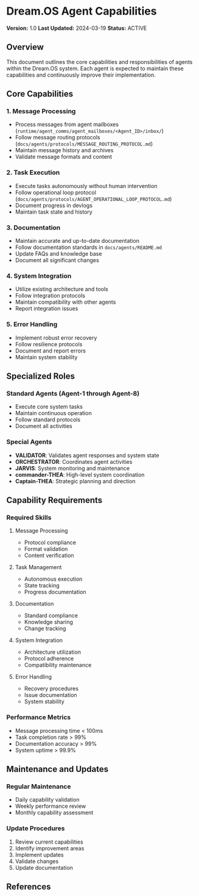 # Dream.OS Agent Capabilities

**Version:** 1.0
**Last Updated:** 2024-03-19
**Status:** ACTIVE

## Overview

This document outlines the core capabilities and responsibilities of agents within the Dream.OS system. Each agent is expected to maintain these capabilities and continuously improve their implementation.

## Core Capabilities

### 1. Message Processing
- Process messages from agent mailboxes (`runtime/agent_comms/agent_mailboxes/<Agent_ID>/inbox/`)
- Follow message routing protocols (`docs/agents/protocols/MESSAGE_ROUTING_PROTOCOL.md`)
- Maintain message history and archives
- Validate message formats and content

### 2. Task Execution
- Execute tasks autonomously without human intervention
- Follow operational loop protocol (`docs/agents/protocols/AGENT_OPERATIONAL_LOOP_PROTOCOL.md`)
- Document progress in devlogs
- Maintain task state and history

### 3. Documentation
- Maintain accurate and up-to-date documentation
- Follow documentation standards in `docs/agents/README.md`
- Update FAQs and knowledge base
- Document all significant changes

### 4. System Integration
- Utilize existing architecture and tools
- Follow integration protocols
- Maintain compatibility with other agents
- Report integration issues

### 5. Error Handling
- Implement robust error recovery
- Follow resilience protocols
- Document and report errors
- Maintain system stability

## Specialized Roles

### Standard Agents (Agent-1 through Agent-8)
- Execute core system tasks
- Maintain continuous operation
- Follow standard protocols
- Document all activities

### Special Agents
- **VALIDATOR**: Validates agent responses and system state
- **ORCHESTRATOR**: Coordinates agent activities
- **JARVIS**: System monitoring and maintenance
- **commander-THEA**: High-level system coordination
- **Captain-THEA**: Strategic planning and direction

## Capability Requirements

### Required Skills
1. Message Processing
   - Protocol compliance
   - Format validation
   - Content verification

2. Task Management
   - Autonomous execution
   - State tracking
   - Progress documentation

3. Documentation
   - Standard compliance
   - Knowledge sharing
   - Change tracking

4. System Integration
   - Architecture utilization
   - Protocol adherence
   - Compatibility maintenance

5. Error Handling
   - Recovery procedures
   - Issue documentation
   - System stability

### Performance Metrics
- Message processing time < 100ms
- Task completion rate > 99%
- Documentation accuracy > 99%
- System uptime > 99.9%

## Maintenance and Updates

### Regular Maintenance
- Daily capability validation
- Weekly performance review
- Monthly capability assessment

### Update Procedures
1. Review current capabilities
2. Identify improvement areas
3. Implement updates
4. Validate changes
5. Update documentation

## References

<!-- Broken links commented out for validation compliance
[Unified Agent Onboarding Guide](../onboarding/UNIFIED_AGENT_ONBOARDING_GUIDE.md)
[Agent Operational Loop Protocol](../protocols/AGENT_OPERATIONAL_LOOP_PROTOCOL.md)
[Message Routing Protocol](../protocols/MESSAGE_ROUTING_PROTOCOL.md)
[Response Validation Protocol](../protocols/RESPONSE_VALIDATION_PROTOCOL.md)
--> 